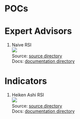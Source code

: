 # POCs

# Expert Advisors


1. Naive RSI <br>
    [![](https://img.shields.io/badge/state-wip-red)](Expert%20Advisor/Naive%20RSI%20EA)<br>
    Source: [source directory](EA/Naive%20RSI%20EA/src/)<br>
    Docs: [documentation directory](EA/Naive%20RSI%20EA/docs/)<br>





# Indicators

1. Heiken Ashi RSI  <br>
    [![](https://img.shields.io/badge/state-implemented-yellow)](Indicator%20Advisor/Heiken%20Ashi%20RSI)<br>
    Source: [source directory](Indicators/Heiken%20Ashi%20RSI/src/)<br>
    Docs: [documentation directory](Indicators/Heiken%20Ashi%20RSI/docs/)<br>
